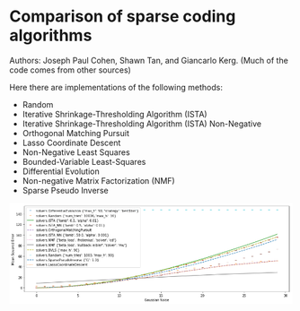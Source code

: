# Comparison of sparse coding algorithms

Authors: Joseph Paul Cohen, Shawn Tan, and Giancarlo Kerg. (Much of the code comes from other sources)

Here there are implementations of the following methods:

- Random
- Iterative Shrinkage-Thresholding Algorithm (ISTA)
- Iterative Shrinkage-Thresholding Algorithm (ISTA) Non-Negative
- Orthogonal Matching Pursuit
- Lasso Coordinate Descent
- Non-Negative Least Squares
- Bounded-Variable Least-Squares
- Differential Evolution
- Non-negative Matrix Factorization (NMF)
- Sparse Pseudo Inverse

![](eval.png)
